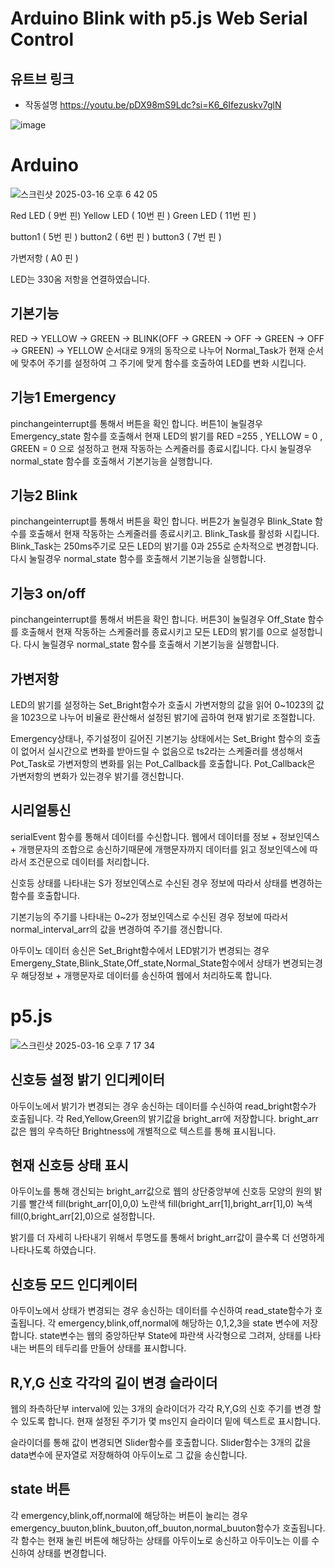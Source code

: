 
# Arduino Blink with p5.js Web Serial Control

## 유트브 링크 
- 작동설명
  https://youtu.be/pDX98mS9Ldc?si=K6_6Ifezuskv7glN


![image](https://github.com/user-attachments/assets/0b16ab2e-18f1-4164-80dd-bac7d4ad4769)


# Arduino
![스크린샷 2025-03-16 오후 6 42 05](https://github.com/user-attachments/assets/e06c108e-3ed5-4211-81fa-5dda64163a52)

Red LED ( 9번 핀)
Yellow LED ( 10번 핀 )
Green LED ( 11번 핀 )

button1 ( 5번 핀 )
button2 ( 6번 핀 )
button3 ( 7번 핀 )

가변저항  ( A0 핀 )

LED는 330옴 저항을 연결하였습니다.



## 기본기능

RED -> YELLOW -> GREEN -> BLINK(OFF -> GREEN -> OFF -> GREEN -> OFF -> GREEN) -> YELLOW
순서대로 9개의 동작으로 나누어 
Normal_Task가 현재 순서에 맞추어 주기를 설정하여 그 주기에 맞게 함수를 호출하여 LED를 변화 시킵니다.








## 기능1 Emergency 

pinchangeinterrupt를 통해서 버튼을 확인 합니다. 
버튼1이 눌릴경우 Emergency_state 함수를 호출해서
현재 LED의 밝기를  RED =255 , YELLOW = 0 , GREEN = 0 으로 설정하고
현재 작동하는 스케줄러를 종료시킵니다.
다시 눌릴경우
normal_state 함수를 호출해서 기본기능을 실행합니다.

## 기능2 Blink

pinchangeinterrupt를 통해서 버튼을 확인 합니다. 
버튼2가 눌릴경우 Blink_State 함수를 호출해서
현재 작동하는 스케줄러를 종료시키고.
Blink_Task를 활성화 시킵니다.
Blink_Task는 250ms주기로 모든 LED의 밝기를 0과 255로 순차적으로 변경합니다.
다시 눌릴경우
normal_state 함수를 호출해서 기본기능을 실행합니다.

## 기능3 on/off

pinchangeinterrupt를 통해서 버튼을 확인 합니다. 
버튼3이 눌릴경우 Off_State 함수를 호출해서
현재 작동하는 스케줄러를 종료시키고
모든 LED의 밝기를 0으로 설정합니다. 
다시 눌릴경우
normal_state 함수를 호출해서 기본기능을 실행합니다.




## 가변저항

LED의 밝기를 설정하는 Set_Bright함수가 호출시 
가변저항의 값을 읽어 0~1023의 값을 1023으로 나누어 비율로 환산해서
설정된 밝기에 곱하여 현재 밝기로 조절합니다.

Emergency상태나, 주기설정이 길어진 기본기능 상태에서는 Set_Bright 함수의 호출이 없어서
실시간으로 변화를 받아드릴 수 없음으로
ts2라는 스케줄러를 생성해서 Pot_Task로 가변저항의 변화를 읽는 Pot_Callback를 호출합니다.
Pot_Callback은 가변저항의 변화가 있는경우 밝기를 갱신합니다.




## 시리얼통신

serialEvent 함수를 통해서 데이터를 수신합니다.
웹에서 데이터를 정보 + 정보인덱스 + 개행문자의 조합으로 송신하기때문에
개행문자까지 데이터를 읽고 정보인덱스에 따라서
조건문으로 데이터를 처리합니다.

신호등 상태를 나타내는 S가 정보인덱스로 수신된 경우
정보에 따라서 상태를 변경하는 함수를 호출합니다.

기본기능의 주기를 나타내는 0~2가 정보인덱스로 수신된 경우
정보에 따라서 normal_interval_arr의 값을 변경하여 주기를 갱신합니다.


아두이노 데이터 송신은
Set_Bright함수에서 LED밝기가 변경되는 경우
Emergeny_State,Blink_State,Off_state,Normal_State함수에서 상태가 변경되는경우
해당정보 + 개행문자로 데이터를 송신하여
웹에서 처리하도록 합니다.




# p5.js
![스크린샷 2025-03-16 오후 7 17 34](https://github.com/user-attachments/assets/d0a35cca-f847-43ee-a8dc-569e454295bf)



## 신호등 설정 밝기 인디케이터

아두이노에서 밝기가 변경되는 경우 송신하는 데이터를 수신하여 read_bright함수가 호출됩니다.
각 Red,Yellow,Green의 밝기값을 bright_arr에 저장합니다.
bright_arr값은 웹의 우측하단 Brightness에 개별적으로 텍스트를 통해 표시됩니다.




## 현재 신호등 상태 표시

아두이노를 통해 갱신되는 bright_arr값으로
웹의 상단중앙부에 신호등 모양의 원의 밝기를 
빨간색 fill(bright_arr[0],0,0) 
노란색 fill(bright_arr[1],bright_arr[1],0)
녹색 fill(0,bright_arr[2],0)으로 설정합니다.

밝기를 더 자세히 나타내기 위해서 투명도를 통해서 bright_arr값이 클수록 더 선명하게 나타나도록 하였습니다.




## 신호등 모드 인디케이터


아두이노에서 상태가 변경되는 경우 송신하는 데이터를 수신하여 read_state함수가 호출됩니다.
각 emergency,blink,off,normal에 해당하는 0,1,2,3을 state 변수에 저장합니다.
state변수는 웹의 중앙하단부 State에 파란색 사각형으로 그려져, 상태를 나타내는 버튼의 테두리를 만들어 상태를 표시합니다.



## R,Y,G 신호 각각의 길이 변경 슬라이더

웹의 좌측하단부 interval에 있는 3개의 슬라이더가
각각 R,Y,G의 신호 주기를 변경 할 수 있도록 합니다.
현재 설정된 주기가 몇 ms인지 슬라이더 밑에 텍스트로 표시합니다.

슬라이더를 통해 값이 변경되면 Slider함수를 호출합니다.
Slider함수는 3개의 값을  data변수에 문자열로 저장해하여
아두이노로 그 값을 송신합니다.





## state 버튼

각  emergency,blink,off,normal에 해당하는 버튼이 눌리는 경우
emergency_buuton,blink_buuton,off_buuton,normal_buuton함수가 호출됩니다.
각 함수는 현재 눌린 버튼에 해당하는 상태를 아두이노로 송신하고
아두이노는 이를 수신하여 상태를 변경합니다.




